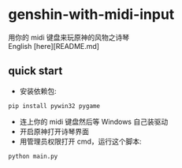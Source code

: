 # genshin-with-midi-input

用你的 midi 键盘来玩原神的风物之诗琴     
English [here][README.md]

## quick start

- 安装依赖包:
```
pip install pywin32 pygame
```
- 连上你的 midi 键盘然后等 Windows 自己装驱动
- 开启原神打开诗琴界面
- 用管理员权限打开 cmd，运行这个脚本:
```
python main.py
```
